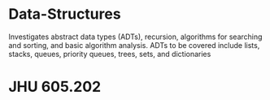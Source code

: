 # Data-Structures
Investigates abstract data types (ADTs), recursion, algorithms for searching and sorting, and basic algorithm analysis. ADTs to be covered include lists, stacks, queues, priority queues, trees, sets, and dictionaries
# JHU 605.202
